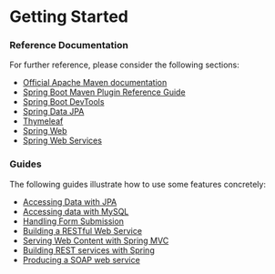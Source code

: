 # Getting Started

### Reference Documentation
For further reference, please consider the following sections:

* [Official Apache Maven documentation](https://maven.apache.org/guides/index.html)
* [Spring Boot Maven Plugin Reference Guide](https://docs.spring.io/spring-boot/docs/2.1.8.RELEASE/maven-plugin/)
* [Spring Boot DevTools](https://docs.spring.io/spring-boot/docs/2.1.8.RELEASE/reference/htmlsingle/#using-boot-devtools)
* [Spring Data JPA](https://docs.spring.io/spring-boot/docs/2.1.8.RELEASE/reference/htmlsingle/#boot-features-jpa-and-spring-data)
* [Thymeleaf](https://docs.spring.io/spring-boot/docs/2.1.8.RELEASE/reference/htmlsingle/#boot-features-spring-mvc-template-engines)
* [Spring Web](https://docs.spring.io/spring-boot/docs/2.1.8.RELEASE/reference/htmlsingle/#boot-features-developing-web-applications)
* [Spring Web Services](https://docs.spring.io/spring-boot/docs/2.1.8.RELEASE/reference/htmlsingle/#boot-features-webservices)

### Guides
The following guides illustrate how to use some features concretely:

* [Accessing Data with JPA](https://spring.io/guides/gs/accessing-data-jpa/)
* [Accessing data with MySQL](https://spring.io/guides/gs/accessing-data-mysql/)
* [Handling Form Submission](https://spring.io/guides/gs/handling-form-submission/)
* [Building a RESTful Web Service](https://spring.io/guides/gs/rest-service/)
* [Serving Web Content with Spring MVC](https://spring.io/guides/gs/serving-web-content/)
* [Building REST services with Spring](https://spring.io/guides/tutorials/bookmarks/)
* [Producing a SOAP web service](https://spring.io/guides/gs/producing-web-service/)

